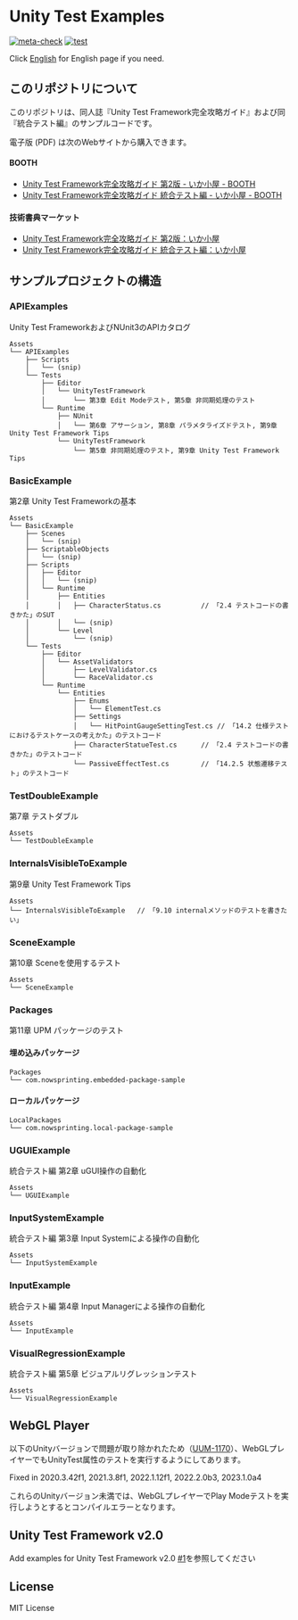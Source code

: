 # Unity Test Examples

[![meta-check](https://github.com/nowsprinting/UnityTestExamples/actions/workflows/metacheck.yml/badge.svg)](https://github.com/nowsprinting/UnityTestExamples/actions/workflows/metacheck.yml)
[![test](https://github.com/nowsprinting/UnityTestExamples/actions/workflows/test.yml/badge.svg)](https://github.com/nowsprinting/UnityTestExamples/actions/workflows/test.yml)

Click [English](./README_en.md) for English page if you need.



## このリポジトリについて

このリポジトリは、同人誌『Unity Test Framework完全攻略ガイド』および同『統合テスト編』のサンプルコードです。

電子版 (PDF) は次のWebサイトから購入できます。

#### BOOTH
- [Unity Test Framework完全攻略ガイド 第2版 - いか小屋 - BOOTH](https://ikagoya.booth.pm/items/3139036)
- [Unity Test Framework完全攻略ガイド 統合テスト編 - いか小屋 - BOOTH](https://ikagoya.booth.pm/items/4807367)

#### 技術書典マーケット
- [Unity Test Framework完全攻略ガイド 第2版：いか小屋](https://techbookfest.org/product/5936401533108224)
- [Unity Test Framework完全攻略ガイド 統合テスト編：いか小屋](https://techbookfest.org/product/p5zcUfG5sLmgmd7ZtDhXNm)



## サンプルプロジェクトの構造

### APIExamples

Unity Test FrameworkおよびNUnit3のAPIカタログ

```
Assets
└── APIExamples
    ├── Scripts
    │   └── (snip)
    └── Tests
        ├── Editor
        │   └── UnityTestFramework
        │       └── 第3章 Edit Modeテスト, 第5章 非同期処理のテスト
        └── Runtime
            ├── NUnit
            │   └── 第6章 アサーション, 第8章 パラメタライズドテスト, 第9章 Unity Test Framework Tips
            └── UnityTestFramework
                └── 第5章 非同期処理のテスト, 第9章 Unity Test Framework Tips
```

### BasicExample

第2章 Unity Test Frameworkの基本

```
Assets
└── BasicExample
    ├── Scenes
    │   └── (snip)
    ├── ScriptableObjects
    │   └── (snip)
    ├── Scripts
    │   ├── Editor
    │   │   └── (snip)
    │   └── Runtime
    │       ├── Entities
    │       │   ├── CharacterStatus.cs          // 「2.4 テストコードの書きかた」のSUT
    │       │   └── (snip)
    │       └── Level
    │           └── (snip)
    └── Tests
        ├── Editor
        │   └── AssetValidators
        │       ├── LevelValidator.cs
        │       └── RaceValidator.cs
        └── Runtime
            └── Entities
                ├── Enums
                │   └── ElementTest.cs
                ├── Settings
                │   └── HitPointGaugeSettingTest.cs // 「14.2 仕様テストにおけるテストケースの考えかた」のテストコード
                ├── CharacterStatueTest.cs      // 「2.4 テストコードの書きかた」のテストコード
                └── PassiveEffectTest.cs        // 「14.2.5 状態遷移テスト」のテストコード
```

### TestDoubleExample

第7章 テストダブル

```
Assets
└── TestDoubleExample
```

### InternalsVisibleToExample

第9章 Unity Test Framework Tips

```
Assets
└── InternalsVisibleToExample   // 「9.10 internalメソッドのテストを書きたい」
```

### SceneExample

第10章 Sceneを使用するテスト

```
Assets
└── SceneExample
```

### Packages

第11章 UPM パッケージのテスト

#### 埋め込みパッケージ

```
Packages
└── com.nowsprinting.embedded-package-sample
```

#### ローカルパッケージ

```
LocalPackages
└── com.nowsprinting.local-package-sample
```

### UGUIExample

統合テスト編 第2章 uGUI操作の自動化

```
Assets
└── UGUIExample
```

### InputSystemExample

統合テスト編 第3章 Input Systemによる操作の自動化

```
Assets
└── InputSystemExample
```

### InputExample

統合テスト編 第4章 Input Managerによる操作の自動化

```
Assets
└── InputExample
```

### VisualRegressionExample

統合テスト編 第5章 ビジュアルリグレッションテスト

```
Assets
└── VisualRegressionExample
```



## WebGL Player

以下のUnityバージョンで問題が取り除かれたため（[UUM-1170](https://issuetracker.unity3d.com/issues/webgl-chrome-the-message-header-is-corrupted-and-for-security-reasons-connection-will-be-terminated-dot-errors)）、WebGLプレイヤーでもUnityTest属性のテストを実行するようにしてあります。

Fixed in 2020.3.42f1, 2021.3.8f1, 2022.1.12f1, 2022.2.0b3, 2023.1.0a4

これらのUnityバージョン未満では、WebGLプレイヤーでPlay Modeテストを実行しようとするとコンパイルエラーとなります。



## Unity Test Framework v2.0

Add examples for Unity Test Framework v2.0 [#1](https://github.com/nowsprinting/UnityTestExamples/pull/1)を参照してください



## License

MIT License
